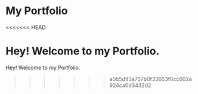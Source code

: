 # My Portfolio
<<<<<<< HEAD

Hey! Welcome to my Portfolio.
=======
Hey! Welcome to my Portfolio.
>>>>>>> a0b5d93a757b0f33653f0cc602a924ca0d3432d2
